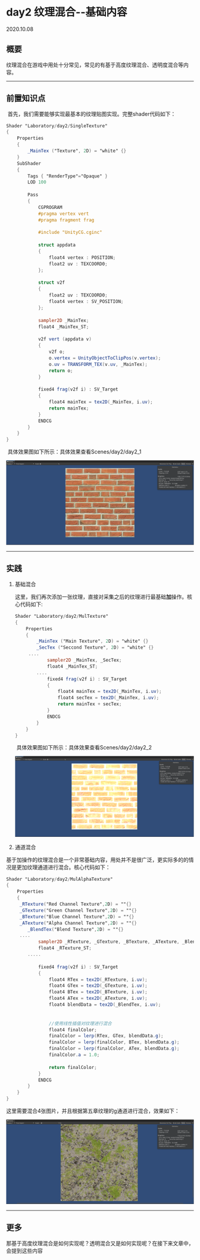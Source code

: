 # day2 纹理混合--基础内容

2020.10.08

## 概要

​		纹理混合在游戏中用处十分常见，常见的有基于高度纹理混合、透明度混合等内容。

---

## 前置知识点

​		首先，我们需要能够实现最基本的纹理贴图实现。完整shader代码如下：

```glsl
Shader "Laboratory/day2/SingleTexture"
{
    Properties
    {
        _MainTex ("Texture", 2D) = "white" {}
    }
    SubShader
    {
        Tags { "RenderType"="Opaque" }
        LOD 100

        Pass
        {
            CGPROGRAM
            #pragma vertex vert
            #pragma fragment frag

            #include "UnityCG.cginc"

            struct appdata
            {
                float4 vertex : POSITION;
                float2 uv : TEXCOORD0;
            };

            struct v2f
            {
                float2 uv : TEXCOORD0;
                float4 vertex : SV_POSITION;
            };

            sampler2D _MainTex;
            float4 _MainTex_ST;

            v2f vert (appdata v)
            {
                v2f o;
                o.vertex = UnityObjectToClipPos(v.vertex);
                o.uv = TRANSFORM_TEX(v.uv, _MainTex);
                return o;
            }

            fixed4 frag(v2f i) : SV_Target
            {
                float4 mainTex = tex2D(_MainTex, i.uv);
                return mainTex;
            }
            ENDCG
        }
    }
}

```

​		具体效果图如下所示：具体效果查看Scenes/day2/day2_1

<img src="https://raw.githubusercontent.com/DionysosLai/PicGoImage/main/day2_01.png" style="zoom:50%;" />

---

## 实践

1. 基础混合

   ​		这里，我们再次添加一张纹理，直接对采集之后的纹理进行最基础**加**操作。核心代码如下:

   ```glsl
   Shader "Laboratory/day2/MulTexture"
   {
       Properties
       {
           _MainTex ("Main Texture", 2D) = "white" {}
           _SecTex ("Seccond Texture", 2D) = "white" {}
       	....
               sampler2D _MainTex, _SecTex;
               float4 _MainTex_ST;
   		   ....	
               fixed4 frag(v2f i) : SV_Target
               {
                   float4 mainTex = tex2D(_MainTex, i.uv);
                   float4 secTex = tex2D(_MainTex, i.uv);
                   return mainTex + secTex;
               }
               ENDCG
           }
       }
   }
   
   ```

   ​		具体效果图如下所示：具体效果查看Scenes/day2/day2_2

   <img src="https://raw.githubusercontent.com/DionysosLai/PicGoImage/main/day2_02.png" style="zoom:50%;" />

2.  通道混合 

   ​		基于加操作的纹理混合是一个非常基础内容，用处并不是很广泛，更实际多的的情况是更加纹理通道进行混合。核心代码如下：

   ```glsl
   Shader "Laboratory/day2/MulAlphaTexture"
   {
       Properties
       {
   		_RTexture("Red Channel Texture",2D) = ""{}
   		_GTexture("Green Channel Texture",2D) = ""{}
   		_BTexture("Blue Channel Texture",2D) = ""{}
   		_ATexture("Alpha Channel Texture",2D) = ""{}
           _BlendTex("Blend Texture",2D) = ""{}
   		....
               sampler2D _RTexture, _GTexture, _BTexture, _ATexture, _BlendTex;
               float4 _RTexture_ST;
   		   .....
   
               fixed4 frag(v2f i) : SV_Target
               {
                   float4 RTex = tex2D(_RTexture, i.uv);
                   float4 GTex = tex2D(_GTexture, i.uv);
                   float4 BTex = tex2D(_BTexture, i.uv);
                   float4 ATex = tex2D(_ATexture, i.uv);
                   float4 blendData = tex2D(_BlendTex, i.uv);
   
   
                   //使用线性插值对纹理进行混合
                   float4 finalColor;
                   finalColor = lerp(RTex, GTex, blendData.g);
                   finalColor = lerp(finalColor, BTex, blendData.g);
                   finalColor = lerp(finalColor, ATex, blendData.g);
                   finalColor.a = 1.0;
   
                   return finalColor;
               }
               ENDCG
           }
       }
   }
   
   ```

   ​		这里需要混合4张图片，并且根据第五章纹理的g通道进行混合，效果如下：

   <img src="https://raw.githubusercontent.com/DionysosLai/PicGoImage/main/day2_03.png" style="zoom:50%;" />

----

## 更多

​		那基于高度纹理混合是如何实现呢？透明混合又是如何实现呢？在接下来文章中，会提到这些内容